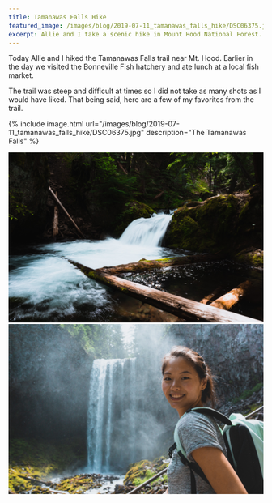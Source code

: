 ```yaml
---
title: Tamanawas Falls Hike
featured_image: /images/blog/2019-07-11_tamanawas_falls_hike/DSC06375.jpg
excerpt: Allie and I take a scenic hike in Mount Hood National Forest.
---
```


Today Allie and I hiked the Tamanawas Falls trail near Mt. Hood. Earlier in the day we visited the Bonneville Fish hatchery and ate lunch at a local fish market. 

The trail was steep and difficult at times so I did not take as many shots as I would have liked. That being said, here are a few of my favorites from the trail.

{% include image.html url="/images/blog/2019-07-11_tamanawas_falls_hike/DSC06375.jpg" description="The Tamanawas Falls" %}

<div class='gallery' data-columns='2'>
    <img src='/images/blog/2019-07-11_tamanawas_falls_hike/DSC06316.jpg'>
    <img src='/images/blog/2019-07-11_tamanawas_falls_hike/DSC06360.jpg'>
</div>


